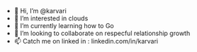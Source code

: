 - 👋 Hi, I’m @karvari
- 👀 I’m interested in clouds
- 🌱 I’m currently learning how to Go
- 💞️ I’m looking to collaborate on respecful relationship growth
- 📫 Catch me on linked in : linkedin.com/in/karvari

<!---
karvari/karvari is a ✨ special ✨ repository because its `README.md` (this file) appears on your GitHub profile.
You can click the Preview link to take a look at your changes.
--->
